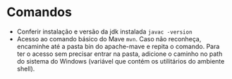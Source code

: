 # Comandos

- Conferir instalação e versão da jdk instalada ```javac -version```
- Acesso ao comando básico do Mave ```mvn```. Caso não reconheça, encaminhe até a pasta bin do apache-mave e repita o comando. Para ter o acesso sem precisar entrar na pasta, adicione o caminho no path do sistema do Windows (variável que contém os utilitários do ambiente shell).
